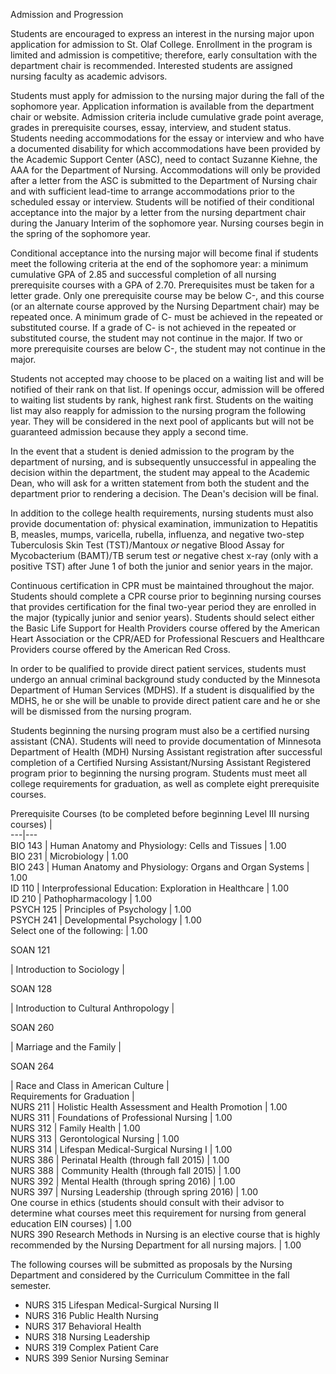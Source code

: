 Admission and Progression

Students are encouraged to express an interest in the nursing major upon
application for admission to St. Olaf College. Enrollment in the program is
limited and admission is competitive; therefore, early consultation with the
department chair is recommended. Interested students are assigned nursing
faculty as academic advisors.

Students must apply for admission to the nursing major during the fall of the
sophomore year. Application information is available from the department chair
or website. Admission criteria include cumulative grade point average, grades
in prerequisite courses, essay, interview, and student status. Students
needing accommodations for the essay or interview and who have a documented
disability for which accommodations have been provided by the Academic Support
Center (ASC), need to contact Suzanne Kiehne, the AAA for the Department of
Nursing. Accommodations will only be provided after a letter from the ASC is
submitted to the Department of Nursing chair and with sufficient lead-time to
arrange accommodations prior to the scheduled essay or interview. Students
will be notified of their conditional acceptance into the major by a letter
from the nursing department chair during the January Interim of the sophomore
year. Nursing courses begin in the spring of the sophomore year.

Conditional acceptance into the nursing major will become final if students
meet the following criteria at the end of the sophomore year: a minimum
cumulative GPA of 2.85 and successful completion of all nursing prerequisite
courses with a GPA of 2.70. Prerequisites must be taken for a letter grade.
Only one prerequisite course may be below C-, and this course (or an alternate
course approved by the Nursing Department chair) may be repeated once. A
minimum grade of C- must be achieved in the repeated or substituted course. If
a grade of C- is not achieved in the repeated or substituted course, the
student may not continue in the major. If two or more prerequisite courses are
below C-, the student may not continue in the major.

Students not accepted may choose to be placed on a waiting list and will be
notified of their rank on that list. If openings occur, admission will be
offered to waiting list students by rank, highest rank first. Students on the
waiting list may also reapply for admission to the nursing program the
following year. They will be considered in the next pool of applicants but
will not be guaranteed admission because they apply a second time.

In the event that a student is denied admission to the program by the
department of nursing, and is subsequently unsuccessful in appealing the
decision within the department, the student may appeal to the Academic Dean,
who will ask for a written statement from both the student and the department
prior to rendering a decision. The Dean's decision will be final.

In addition to the college health requirements, nursing students must also
provide documentation of: physical examination, immunization to Hepatitis B,
measles, mumps, varicella, rubella, influenza, and negative two-step
Tuberculosis Skin Test (TST)/Mantoux _or_ negative Blood Assay for
Mycobacterium (BAMT)/TB serum test _or_ negative chest x-ray (only with a
positive TST) after June 1 of both the junior and senior years in the major.

Continuous certification in CPR must be maintained throughout the major.
Students should complete a CPR course prior to beginning nursing courses that
provides certification for the final two-year period they are enrolled in the
major (typically junior and senior years). Students should select either the
Basic Life Support for Health Providers course offered by the American Heart
Association or the CPR/AED for Professional Rescuers and Healthcare Providers
course offered by the American Red Cross.

In order to be qualified to provide direct patient services, students must
undergo an annual criminal background study conducted by the Minnesota
Department of Human Services (MDHS). If a student is disqualified by the MDHS,
he or she will be unable to provide direct patient care and he or she will be
dismissed from the nursing program.

Students beginning the nursing program must also be a certified nursing
assistant (CNA). Students will need to provide documentation of Minnesota
Department of Health (MDH) Nursing Assistant registration after successful
completion of a Certified Nursing Assistant/Nursing Assistant Registered
program prior to beginning the nursing program. Students must meet all college
requirements for graduation, as well as complete eight prerequisite courses.

Prerequisite Courses (to be completed before beginning Level III nursing
courses)  |  
---|---  
BIO 143  |  Human Anatomy and Physiology: Cells and Tissues  |  1.00  
BIO 231  |  Microbiology  |  1.00  
BIO 243  |  Human Anatomy and Physiology: Organs and Organ Systems  |  1.00  
ID 110  |  Interprofessional Education: Exploration in Healthcare  |  1.00  
ID 210  |  Pathopharmacology  |  1.00  
PSYCH 125  |  Principles of Psychology  |  1.00  
PSYCH 241  |  Developmental Psychology  |  1.00  
Select one of the following:  |  1.00  
  
SOAN 121

|  Introduction to Sociology  |  
  
SOAN 128

|  Introduction to Cultural Anthropology  |  
  
SOAN 260

|  Marriage and the Family  |  
  
SOAN 264

|  Race and Class in American Culture  |  
Requirements for Graduation  |  
NURS 211  |  Holistic Health Assessment and Health Promotion  |  1.00  
NURS 311  |  Foundations of Professional Nursing  |  1.00  
NURS 312  |  Family Health  |  1.00  
NURS 313  |  Gerontological Nursing  |  1.00  
NURS 314  |  Lifespan Medical-Surgical Nursing I  |  1.00  
NURS 386  |  Perinatal Health (through fall 2015)  |  1.00  
NURS 388  |  Community Health (through fall 2015)  |  1.00  
NURS 392  |  Mental Health (through spring 2016)  |  1.00  
NURS 397  |  Nursing Leadership (through spring 2016)  |  1.00  
One course in ethics (students should consult with their advisor to determine
what courses meet this requirement for nursing from general education EIN
courses)  |  1.00  
NURS 390 Research Methods in Nursing is an elective course that is highly
recommended by the Nursing Department for all nursing majors.  |  1.00  
  
The following courses will be submitted as proposals by the Nursing Department
and considered by the Curriculum Committee in the fall semester.

  * NURS 315 Lifespan Medical-Surgical Nursing II 
  * NURS 316 Public Health Nursing 
  * NURS 317 Behavioral Health 
  * NURS 318 Nursing Leadership 
  * NURS 319 Complex Patient Care 
  * NURS 399 Senior Nursing Seminar 

